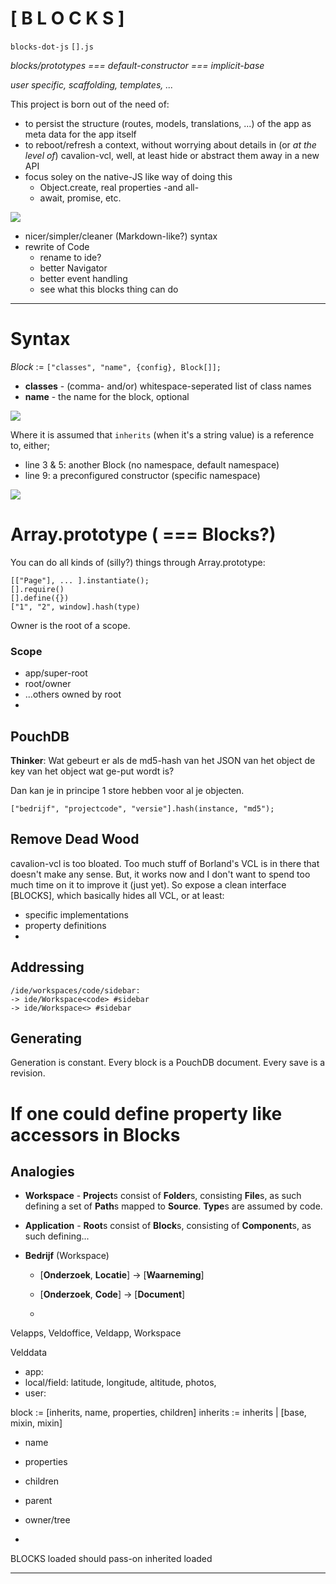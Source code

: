# [ B L O C K S ] 

`blocks-dot-js` `[].js`

*blocks/prototypes === default-constructor === implicit-base*

*user specific, scaffolding, templates, ...*

This project is born out of the need of:

* to persist the structure (routes, models, translations, ...) of the app as meta data for the app itself
* to reboot/refresh a context, without worrying about details in (or _at the level of_) cavalion-vcl, well, at least hide or abstract them away in a new API
* focus soley on the native-JS like way of doing this
	* Object.create, real properties -and all-
	* await, promise, etc.
	
![](https://i.snag.gy/Bb0fhd.jpg)
	
* nicer/simpler/cleaner (Markdown-like?) syntax
* rewrite of Code
	* rename to ide?
	* better Navigator
	* better event handling
	* see what this blocks thing can do

---
# Syntax
	
*Block* := `["classes", "name", {config}, Block[]];`

* **classes** - (comma- and/or) whitespace-seperated list of class names
* **name** - the name for the block, optional

![](https://i.snag.gy/mdpjMv.jpg)

Where it is assumed that `inherits` (when it's a string value) is a reference to, either;

* line 3 & 5: another Block (no namespace, default namespace)
* line 9: a preconfigured constructor (specific namespace)


![](https://i.snag.gy/1Iec27.jpg)


# Array.prototype ( === Blocks?)


You can do all kinds of (silly?) things through Array.prototype:

	[["Page"], ... ].instantiate();
	[].require()
	[].define({})
	["1", "2", window].hash(type)

	
	
Owner is the root of a scope.

### Scope

- app/super-root 
- root/owner
- ...others owned by root
- 

## PouchDB

**Thinker**: Wat gebeurt er als de md5-hash van het JSON van het object de key van het object wat ge-put wordt is?

Dan kan je in principe 1 store hebben voor al je objecten. 

	["bedrijf", "projectcode", "versie"].hash(instance, "md5");

## Remove Dead Wood

cavalion-vcl is too bloated. Too much stuff of Borland's VCL is in there that doesn't make any sense. But, it works now and I don't want to spend too much time on it to improve it (just yet). So expose a clean interface [BLOCKS], which basically hides all VCL, or at least:
* specific implementations
* property definitions
* 

## Addressing

	/ide/workspaces/code/sidebar:
	-> ide/Workspace<code> #sidebar
	-> ide/Workspace<> #sidebar
	
## Generating

Generation is constant. Every block is a PouchDB document. Every save is a revision.
	

# If one could define property like accessors in Blocks
	
	
	
## Analogies

* **Workspace** - **Project**s consist of **Folder**s, consisting **File**s, as such defining a set of **Path**s mapped to **Source**. **Type**s are assumed by code.

* **Application** - **Root**s consist of **Block**s, consisting of **Component**s, as such defining...

* **Bedrijf** (Workspace<Veldoffice>)

	- [**Onderzoek**, **Locatie**] -> [**Waarneming**]

	- [**Onderzoek**, **Code**] -> [**Document**]
	- 
	

Velapps, Veldoffice, Veldapp, Workspace<Veldoffice>

Velddata
* app: 
* local/field: latitude, longitude, altitude, photos, 
* user:


block := [inherits, name, properties, children]
inherits := inherits | [base, mixin, mixin]

- name
- properties
- children

- parent
- owner/tree
- 


BLOCKS loaded should pass-on inherited loaded

----

